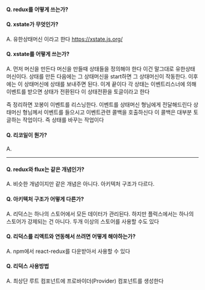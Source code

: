 #### Q. redux를 어떻게 쓰는가?

#### Q. xstate가 무엇인가?

A. 유한상태머신 이라고 한다
https://xstate.js.org/

#### Q. xstate를 어떻게 쓰는가?

A. 먼저 머신을 만든다
머신을 만들때 상태들을 정의해야 한다
이건 말그대로 유한상태머신이다.
상태를 만든 다음에는 그 상태머신을 start하면 그 상태머신이 작동한다.
이후에는 이 상태머신에 상태를 보내주면 된다.
이게 끝이다
각 상태는 이벤트리스너에 의해 이벤트를 받으면 상태가 전환된다
이 상태전환을 토글이라고 한다

즉 정리하면 꼬봉이 이벤트를 리스닝한다.
이벤트를 상태머신 형님에게 전달해드린다
상태머신 형님께서 이벤트를 들으시고 이벤트관련 콜백을 호출하신다
이 콜백은 대부분 토글하는 작업이다. 즉 상태를 바꾸는 작업이다

#### Q. 리코일이 뭔가?
A.

---

#### Q. redux와 flux는 같은 개념인가?

A. 비슷한 개념이지만 같은 개념은 아니다. 아키텍처 구조가 다르다.

#### Q. 아키텍처 구조가 어떻게 다른가?

A.  리덕스는 하나의 스토어에서 모든 데이터가 관리된다. 하지만 플럭스에서는 하나의 스토어가 강제되는 건 아니다. 두개 이상의 스토어를 사용할 수도 있다

#### Q. 리덕스를 리액트와 연동해서 쓰려면 어떻게 해야하는가?

A. npm에서 react-redux를 다운받아서 사용할 수 있다

#### Q. 리덕스 사용방법

A. 최상단 루트 컴포넌트에 프로바이더(Provider) 컴포넌트를 생성한다
